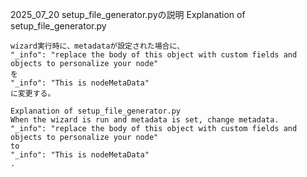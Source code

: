 2025_07_20
setup_file_generator.pyの説明
Explanation of setup_file_generator.py
```
wizard実行時に、metadataが設定された場合に、
"_info": "replace the body of this object with custom fields and objects to personalize your node"
を
"_info": "This is nodeMetaData"
に変更する。

Explanation of setup_file_generator.py
When the wizard is run and metadata is set, change metadata.
"_info": "replace the body of this object with custom fields and objects to personalize your node"
to
"_info": "This is nodeMetaData"
.
```
